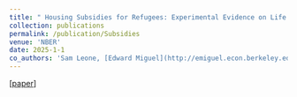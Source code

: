 ```yaml
---
title: " Housing Subsidies for Refugees: Experimental Evidence on Life Outcomes and Social Integration in Jordan"
collection: publications
permalink: /publication/Subsidies
venue: 'NBER'
date: 2025-1-1
co_authors: 'Sam Leone, [Edward Miguel](http://emiguel.econ.berkeley.edu/), Bailey Palmer, [Sandra Rozo](https://www.sandrarozo.net/), [Emma Smith](https://sites.harvard.edu/emmasmith/), and Sarah Stillman'
---
```

[[paper](https://www.nber.org/papers/w33408?utm_campaign=ntwh)]





